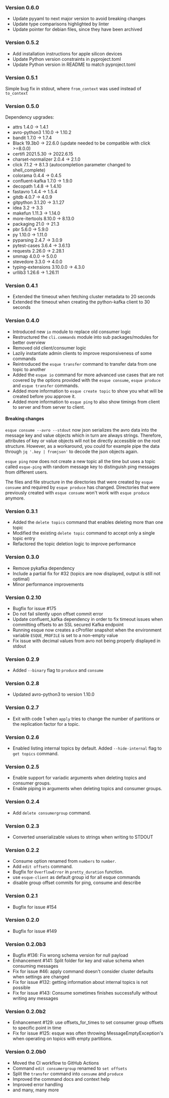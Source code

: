 ### Version 0.6.0

* Update pyyaml to next major version to avoid breaking changes
* Update type comparisons highlighted by linter 
* Update pointer for debian files, since they have been archived

### Version 0.5.2

* Add installation instructions for apple silicon devices
* Update Python version constraints in pyproject.toml
* Update Python version in README to match pyproject.toml

### Version 0.5.1

Simple bug fix in stdout, where `from_context` was used instead of `to_context`

### Version 0.5.0
Dependency upgrades:
* attrs 1.4.0 -> 1.4.1
* avro-python3 1.10.0 -> 1.10.2
* bandit 1.7.0 -> 1.7.4
* Black 19.3b0 -> 22.6.0 (update needed to be compatible with click >=8.0.0)
* certifi 2021.5.30 -> 2022.6.15
* charset-normalizer 2.0.4 -> 2.1.0
* click 7.1.2 -> 8.1.3 (autocompletion parameter changed to shell_complete)
* colorama 0.4.4 -> 0.4.5
* confluent-kafka 1.7.0 -> 1.9.0
* decopath 1.4.8 -> 1.4.10
* fastavro 1.4.4 -> 1.5.4
* gitdb 4.0.7 -> 4.0.9
* gitpython 3.1.20 -> 3.1.27
* idea 3.2 -> 3.3
* makefun 1.11.3 -> 1.14.0
* more-itertools 8.10.0 -> 8.13.0
* packaging 21.0 -> 21.3
* pbr 5.6.0 -> 5.9.0
* py 1.10.0 -> 1.11.0
* pyparsing 2.4.7 -> 3.0.9
* pytest-cases 3.6.4 -> 3.6.13
* requests 2.26.0 -> 2.28.1
* smmap 4.0.0 -> 5.0.0
* stevedore 3.3.0 -> 4.0.0
* typing-extensions 3.10.0.0 -> 4.3.0
* urllib3 1.26.6 -> 1.26.11

### Version 0.4.1
* Extended the timeout when fetching cluster metadata to 20 seconds
* Extended the timeout when creating the python-kafka client to 30 seconds

### Version 0.4.0
* Introduced new `io` module to replace old consumer logic
* Restructured the `cli.commands` module into sub packages/modules for better overview
* Removed old client/consumer logic
* Lazily instantiate admin clients to improve responsiveness of some commands
* Reintroduced the `esque transfer` command to transfer data from one topic to another
* Added the `esque io` command for more advanced use cases that are not covered by the options provided with the 
  `esque consume`, `esque produce` and `esque transfer` commands.
* Added more information to `esque create topic` to show you what will be created before you approve it.
* Added more information to `esque ping` to also show timings from client to server and from server to client.

#### Breaking changes
`esque consume --avro --stdout` now json serializes the avro data into the message key and value objects which in turn 
are always strings. Therefore, attributes of key or value objects will not be directly accessible on the root structure.
However, as a workaround, you could for example pipe the data through `jq '.key | fromjson'` to decode the json objects 
again.

`esque ping` now does not create a new topic all the time but uses a topic called `esque-ping` with random message 
key to distinguish ping messages from different users.

The files and file structure in the directories that were created by `esque consume` and required by `esque produce` 
has changed. Directories that were previously created with `esque consume` won't work with `esque produce` anymore.

### Version 0.3.1
* Added the `delete topics` command that enables deleting more than one topic
* Modified the existing `delete topic` command to accept only a single topic entry
* Refactored the topic deletion logic to improve performance

### Version 0.3.0
* Remove pykafka dependency
* Include a partial fix for #32 (topics are now displayed, output is still not optimal)
* Minor performance improvements

### Version 0.2.10
* Bugfix for issue #175
* Do not fail silently upon offset commit error
* Update confluent_kafka dependency in order to fix timeout issues when committing offsets to an SSL secured Kafka 
  endpoint
* Running esque now creates a cProfiler snapshot when the environment variable `ESQUE_PROFILE` is set to a non-empty 
  value
* Fix issue with decimal values from avro not being properly displayed in stdout

### Version 0.2.9
* Added `--binary` flag to `produce` and `consume`

### Version 0.2.8
* Updated avro-python3 to version 1.10.0

### Version 0.2.7
* Exit with code 1 when `apply` tries to change the number of partitions or the replication factor for a topic.

### Version 0.2.6
* Enabled listing internal topics by default. Added `--hide-internal` flag to `get topics` command.

### Version 0.2.5
* Enable support for variadic arguments when deleting topics and consumer groups.
* Enable piping in arguments when deleting topics and consumer groups.

### Version 0.2.4
* Add `delete consumergroup` command.

### Version 0.2.3
* Converted unserializable values to strings when writing to STDOUT

### Version 0.2.2
* Consume option renamed from `numbers` to `number`.
* Add `edit offsets` command.
* Bugfix for `OverflowError` in `pretty_duration` function.
* use `esque-client` as default group id for all esque commands
* disable group offset commits for ping, consume and describe

### Version 0.2.1
* Bugfix for issue #154

### Version 0.2.0
* Bugfix for issue #149

### Version 0.2.0b3
* Bugfix #136: Fix wrong schema version for null payload
* Enhancement #141: Split folder for key and value schema when consuming messages
* Fix for issue #46: apply command doesn't consider cluster defaults when settings are changed
* Fix for issue #132: getting information about internal topics is not possible
* Fix for issue #143: Consume sometimes finishes successfully without writing any messages

### Version 0.2.0b2
* Enhancement #129: use offsets_for_times to set consumer group offsets
 to specific point in time
* Fix for issue #125: esque was often throwing MessageEmptyException's when operating on topics with empty partitions.

### Version 0.2.0b0
* Moved the CI workflow to GitHub Actions
* Command `edit consumergroup` renamed to `set offsets`
* Split the `transfer` command into `consume` and `produce`
* Improved the command docs and context help
* Improved error handling
* and many, many more
